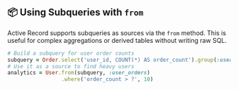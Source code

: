 ## 📦 Using Subqueries with `from`

Active Record supports subqueries as sources via the `from` method. This is useful for complex aggregations or derived tables without writing raw SQL.

```ruby
# Build a subquery for user order counts
subquery = Order.select('user_id, COUNT(*) AS order_count').group(:user_id)
# Use it as a source to find heavy users
analytics = User.from(subquery, :user_orders)
                 .where('order_count > ?', 10)
```